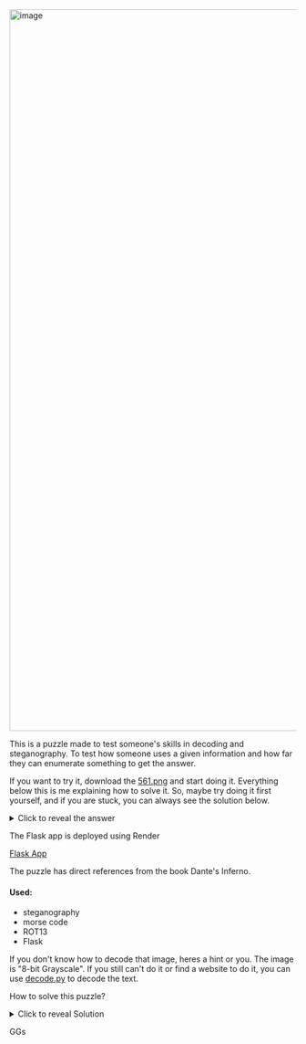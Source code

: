 <img width="1600" height="1264" alt="image" src="https://github.com/user-attachments/assets/37b299c9-b7cf-41ef-abf1-1867ca632e30" />

This is a puzzle made to test someone's skills in decoding and steganography.
To test how someone uses a given information and how far they can enumerate something to get the answer.

If you want to try it, download the [561.png](./561.png) and start doing it. Everything below this is me explaining how to solve it. So, maybe try doing it first yourself, and if you are stuck, you can always see the solution below.

<details>
<summary>Click to reveal the answer</summary>
The answer to the puzzle is 'judas is placed headfirst inside lucifers
central mouth, with his back skinned by the devils claws streaker'
</details>


The Flask app is deployed using Render

<a href="https://theonewhobetrayedall.onrender.com/">Flask App</a>

The puzzle has direct references from the book Dante's Inferno. <br>
<h4> Used: </h4>
<ul>
<li>steganography</li>
<li>morse code</li>
<li>ROT13</li>
<li>Flask</li>
</ul>

If you don't know how to decode that image, heres a hint or you. The image is "8-bit Grayscale". 
If you still can't do it or  find a website to do it, you can use [decode.py](./decode.py) to decode the text. 

How to solve this puzzle?

<details>

<summary>Click to reveal Solution</summary><br>

First, you will be given the [561.png](./561.png), which is an 8-bit grayscale image. It contains byte-encoded text. When you decode the text, you will see this text.

"Problems and Answers. Humans asks problems and humans give answers. 
Some problems have the answer hidden inside them while other problems require deep research.
Sometimes you find a answer that needs to be converted into the real answer like adding x00 in a binary.
Some answers are just Problems themselves that lead to more problems. The most important thing
to answer a problem is to count every bit of the problem to understand whats going on and what is      
avilable to you to answer that problems. Put your answer here theonewhobetrayedall.onrender.com"

When you will open <a href="https://theonewhobetrayedall.onrender.com/">TheOneWhoBetrayedAll</a>

You will be greeted to a page which has a form input that requires a passphrase. There is a hint saying count every bit or pixels or atoms.

Now, if you go back to the image and look at its size, you will see that the width is 111 and the  height is 11. This is binary. 
If you look at the decoded file, I have hinted "add x00". 

To get the answer, you will have to add 00 at the start and then one in the middle to make it an 8-bit binary. 00110111 -> this decodes to <b>seven</b> which is the answer to the form. 
You will have to convert it into ASCII and not hexadecimal, which corresponds to 37 or the decimal number 55.

<i>7 refrences the seven sins.</i>

After you enter the answer into the form, you will get a .zip file named [theonewithdante](./static/). The .zip file is password-protected. The one with Dante was <b>Virgil</b>, which is the passphrase.

<i>Dante cannot descend without Virgil. You cannot progress without him either.</i>

You will now get two files. A PDF named <b>dante.pdf</b> and a JPG named <b>TheOneInTheMouthOfTheLightBringer.jpg</b>
The PDF has the answer, and the image is a very famous illustration made by <b>Gustave Doré from his illustrations of Dante's Divine Comedy</b>
<img width="2020" height="1588" alt="image" src="https://github.com/user-attachments/assets/3f60faf7-f839-464d-b2f2-7dc2d95d301f" />
This is an image showing Judas in the mouth of Lucifer (The Light Bringer) in the innermost Pit of the ninth circle of hell, <b>Judecca</b> <br>

This image is the key to finding the answer. <br>

This image is hiding a .wav file in it (hinted in decoded text "Some problems have the answer hidden inside them"). the passphrase for extraction is <b>judas</b> (the one in the mouth of the Lucifer who is also called The Light Bringer)

Now you will get a .wav file named <b>notriangleisthepassphrase</b>. No triangle actually means the number of Triangles. The .wav file contains Morse code, which, when decoded, gives you the coordinates of a specific place in the Nevada Desert. 

37°24'05.2"N 116°52'04.6"W -> this is in the form of 37,24,05.2 NORTH 116,52,04.6 WEST

<img width="640" height="463" alt="image" src="https://github.com/user-attachments/assets/8a25ecc5-b753-4be3-ae22-6d38cb58de08" />

As you can see, there are six triangles in this image. So, the passphrase is 6, not in words but in numbers.

<i>6 Triangles refrences to this: Hexagon = imperfection, fragmentation (stepping further from divine order)</i>

Now you will extract the final file named Cocytus.txt. 

<b>"your answer lies in va whqrppn gur qrrcrfg cneg bs gur avagu pvepyr bs uryy" </b>

So here you get the final hint! "va whqrppn gur qrrcrfg cneg bs gur avagu pvepyr bs uryy" is encoded using the ROT13 algorithm. If you convert it, you will get this message:

<i>in judecca, the deepest part of the ninth circle of hell</i>

This is a reference to Judecca.

<i>Judecca is the deepest and final zone of the Ninth Circle of Hell, named for Judas Iscariot, who betrayed Jesus Christ</i>

This is the hint you need to finally find the answer hidden in the vast, random words of the PDF dante.pdf. 

You have to search for the word "Judas", and you will see the answer.

<i>judas is placed headfirst inside lucifers central mouth, with his back skinned by the devils claws streaker</i>

So, this is how you solve the puzzle "TheOneWhoBetrayedAll". 

<i>The title of the landing page of the Flask app is 0011011100001111, which, when separated with a space after 8 characters, reads 7(and an unprintable character), so the answer (to the form) was always there in front of you.</i>

</details>

GGs

